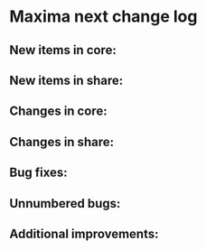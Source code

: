Maxima next change log
======================

New items in core:
------------------

New items in share:
-------------------

Changes in core:
----------------
 
Changes in share:
--------------
 
Bug fixes:
----------
 
Unnumbered bugs:
----------------
 
Additional improvements:
------------------------
